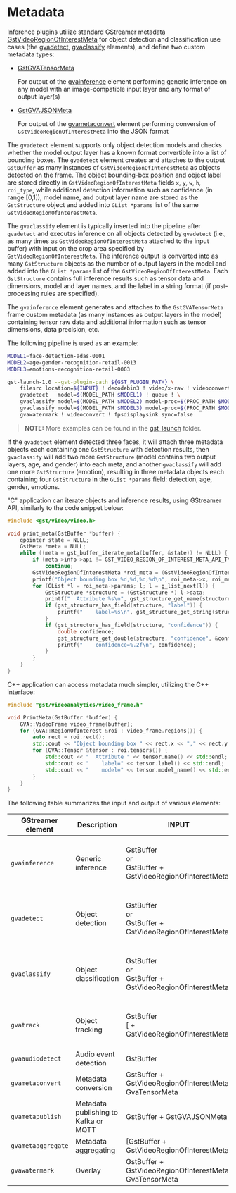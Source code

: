 # Metadata

Inference plugins utilize standard GStreamer metadata
[GstVideoRegionOfInterestMeta](https://gstreamer.freedesktop.org/documentation/video/gstvideometa.html?gi-language=c#GstVideoRegionOfInterestMeta)
for object detection and classification use cases (the
[gvadetect](../elements/gvadetect.md), [gvaclassify](../elements/gvaclassify.md) elements),
and define two custom metadata types:

- [GstGVATensorMeta](https://github.com/open-edge-platform/edge-ai-libraries/tree/release-1.2.0/libraries/dl-streamer/include/dlstreamer/gst/metadata/gva_tensor_meta.h)

  For output of the [gvainference](../elements/gvainference.md) element performing generic
  inference on any model with an image-compatible input layer and any format of
  output layer(s)

- [GstGVAJSONMeta](https://github.com/open-edge-platform/edge-ai-libraries/tree/release-1.2.0/libraries/dl-streamer/include/dlstreamer/gst/metadata/gva_json_meta.h)

  For output of the [gvametaconvert](../elements/gvametaconvert.md) element performing
  conversion of `GstVideoRegionOfInterestMeta` into the JSON format

The `gvadetect` element supports only object detection models and
checks whether the model output layer has a known format convertible into a
list of bounding boxes. The `gvadetect` element creates and attaches to the
output `GstBuffer` as many instances of `GstVideoRegionOfInterestMeta` as
objects detected on the frame. The object bounding-box position and
object label are stored directly in `GstVideoRegionOfInterestMeta` fields
`x`, `y`, `w`, `h`, `roi_type`, while additional detection information
such as confidence (in range \[0,1\]), model name, and output layer name
are stored as the `GstStructure` object and added into `GList *params` list of
the same `GstVideoRegionOfInterestMeta`.

The `gvaclassify` element is typically inserted into the pipeline
after `gvadetect` and executes inference on all objects detected by
`gvadetect` (i.e., as many times as `GstVideoRegionOfInterestMeta` attached
to the input buffer) with input on the crop area specified by
`GstVideoRegionOfInterestMeta`. The inference output is converted into as
many `GstStructure` objects as the number of output layers in the model
and added into the `GList *params` list of the
`GstVideoRegionOfInterestMeta`. Each `GstStructure` contains full inference
results such as tensor data and dimensions, model and layer names, and
the label in a string format (if post-processing rules are specified).

The `gvainference` element generates and attaches to the `GstGVATensorMeta`
frame custom metadata (as many instances as output layers in the
model) containing tensor raw data and additional information such as
tensor dimensions, data precision, etc.

The following pipeline is used as an example:

```bash
MODEL1=face-detection-adas-0001
MODEL2=age-gender-recognition-retail-0013
MODEL3=emotions-recognition-retail-0003

gst-launch-1.0 --gst-plugin-path ${GST_PLUGIN_PATH} \
    filesrc location=${INPUT} ! decodebin3 ! video/x-raw ! videoconvert ! \
    gvadetect   model=$(MODEL_PATH $MODEL1) ! queue ! \
    gvaclassify model=$(MODEL_PATH $MODEL2) model-proc=$(PROC_PATH $MODEL2) ! queue ! \
    gvaclassify model=$(MODEL_PATH $MODEL3) model-proc=$(PROC_PATH $MODEL3) ! queue ! \
    gvawatermark ! videoconvert ! fpsdisplaysink sync=false
```

> **NOTE:** More examples can be found in the
> [gst_launch](https://github.com/open-edge-platform/edge-ai-libraries/tree/release-1.2.0/libraries/dl-streamer/samples/gstreamer/gst_launch)
> folder.

If the `gvadetect` element detected three faces, it will attach three
metadata objects each containing one `GstStructure` with detection
results, then `gvaclassify` will add two more `GstStructure` (model contains
two output layers, age, and gender) into each meta, and another
`gvaclassify` will add one more `GstStructure` (emotion), resulting in three
metadata objects each containing four `GstStructure` in the `GList *params`
field: detection, age, gender, emotions.

"C" application can iterate objects and inference results, using
GStreamer API, similarly to the code snippet below:

```C
#include <gst/video/video.h>

void print_meta(GstBuffer *buffer) {
    gpointer state = NULL;
    GstMeta *meta = NULL;
    while ((meta = gst_buffer_iterate_meta(buffer, &state)) != NULL) {
        if (meta->info->api != GST_VIDEO_REGION_OF_INTEREST_META_API_TYPE)
            continue;
        GstVideoRegionOfInterestMeta *roi_meta = (GstVideoRegionOfInterestMeta*)meta;
        printf("Object bounding box %d,%d,%d,%d\n", roi_meta->x, roi_meta->y, roi_meta->w, roi_meta->h);
        for (GList *l = roi_meta->params; l; l = g_list_next(l)) {
            GstStructure *structure = (GstStructure *) l->data;
            printf("  Attribute %s\n", gst_structure_get_name(structure));
            if (gst_structure_has_field(structure, "label")) {
                printf("    label=%s\n", gst_structure_get_string(structure, "label"));
            }
            if (gst_structure_has_field(structure, "confidence")) {
                double confidence;
                gst_structure_get_double(structure, "confidence", &confidence);
                printf("    confidence=%.2f\n", confidence);
            }
        }
    }
}
```

C++ application can access metadata much simpler, utilizing the C++ interface:

```C++
#include "gst/videoanalytics/video_frame.h"

void PrintMeta(GstBuffer *buffer) {
    GVA::VideoFrame video_frame(buffer);
    for (GVA::RegionOfInterest &roi : video_frame.regions()) {
        auto rect = roi.rect();
        std::cout << "Object bounding box " << rect.x << "," << rect.y << "," << rect.w << "," << rect.h << "," << std::endl;
        for (GVA::Tensor &tensor : roi.tensors()) {
            std::cout << "  Attribute " << tensor.name() << std::endl;
            std::cout << "    label=" << tensor.label() << std::endl;
            std::cout << "    model=" << tensor.model_name() << std::endl;
        }
    }
}
```

The following table summarizes the input and output of various elements:

| GStreamer element | Description | INPUT | OUTPUT |
|---|---|---|---|
| `gvainference` | Generic inference | <br>GstBuffer<br>or<br>GstBuffer + GstVideoRegionOfInterestMeta<br><br> | <br>INPUT + GvaTensorMeta<br>or<br>INPUT + extended GstVideoRegionOfInterestMeta<br><br> |
| `gvadetect` | Object detection | <br>GstBuffer<br>or<br>GstBuffer + GstVideoRegionOfInterestMeta<br><br> | INPUT + GstVideoRegionOfInterestMeta |
| `gvaclassify` | Object classification | <br>GstBuffer<br>or<br>GstBuffer + GstVideoRegionOfInterestMeta<br><br> | <br>INPUT + GvaTensorMeta<br>or<br>INPUT + extended GstVideoRegionOfInterestMeta<br><br> |
| `gvatrack` | Object tracking | <br>GstBuffer<br>[ + GstVideoRegionOfInterestMeta]<br><br> | INPUT + GstVideoRegionOfInterestMeta |
| `gvaaudiodetect` | Audio event detection | GstBuffer | INPUT + GstGVAAudioEventMeta |
| `gvametaconvert` | Metadata conversion | GstBuffer + GstVideoRegionOfInterestMeta, GvaTensorMeta | INPUT + GstGVAJSONMeta |
| `gvametapublish` | Metadata publishing to Kafka or MQTT | GstBuffer + GstGVAJSONMeta | INPUT |
| `gvametaaggregate` | Metadata aggregating | [GstBuffer + GstVideoRegionOfInterestMeta] | INPUT + extended GstVideoRegionOfInterestMeta |
| `gvawatermark` | Overlay | GstBuffer + GstVideoRegionOfInterestMeta, GvaTensorMeta | GstBuffer with modified image |
